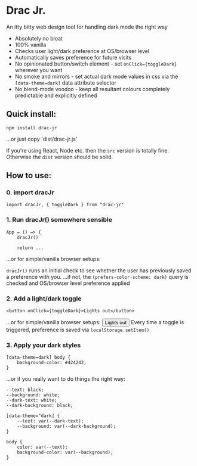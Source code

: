 # Drac Jr.
An itty bitty web design tool for handling dark mode the right way

* Absolutely no bloat
* 100% vanilla
* Checks user light/dark preference at OS/browser level
* Automatically saves preference for future visits
* No opinionated button/switch element - set `onClick={toggleDark}` wherever you want
* No smoke and mirrors - set actual dark mode values in css via the `[data-theme=dark]` data attribute selector
* No blend-mode voodoo - keep all resultant colours completely predictable and explicitly defined

## Quick install:

`npm install drac-jr`

...or just copy `dist/drac-jr.js' 

If you're using React, Node etc. then the `src` version is totally fine. Otherwise the `dist` version should be solid.

## How to use:
### 0. import dracJr
    import dracJr, { toggleDark } from "drac-jr"
### 1. Run dracJr() somewhere sensible
    App = () => {
        dracJr()
        
        return ...
    
...or for simple/vanilla browser setups:
    <script src="./drac-jr.js"></script>    

`dracJr()` runs an initial check to see whether the user has previously saved a preference with you.
...if not, the `(prefers-color-scheme: dark)` query is checked and OS/browser level preference applied

### 2. Add a light/dark toggle
    <button onClick={toggleDark}>Lights out</button>
    
...or for simple/vanilla browser setups:
    <button onclick="toggleDark()">Lights out</button>
Every time a toggle is triggered, preference is saved via `localStorage.setItem()`

### 3. Apply your dark styles
    [data-theme=dark] body {
        background-color: #424242;
    }

...or if you really want to do things the right way:
    
    --text: black;
    --background: white;
    --dark-text: white;
    --dark-background: black;
    
    [data-theme="dark] {
        --text: var(--dark-text);
        --background: var(--dark-background);
    }
    
    body {
        color: var(--text);
        background-color: var(--background);
    }
    

